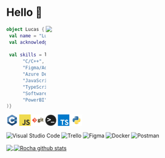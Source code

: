 # Hello 👻

<img align="right" width="400" src="https://i2.wp.com/allhtaccess.info/wp-content/uploads/2018/03/programming.gif?fit=1281%2C716&ssl=1" />

```kotlin
object Lucas {
 val name = "Lucas Paulo da Rocha"
 val acknowledgements = "Front-End, UX/UI & Software Management"

 val skills = listOf(
      "C/C++",
      "Figma/Adobe XD",
      "Azure DevOps",
      "JavaScript",
      "TypeScript",
      "Software Engineering",
      "PowerBI"
)}
```

<code><img height="30" src="https://raw.githubusercontent.com/github/explore/80688e429a7d4ef2fca1e82350fe8e3517d3494d/topics/cpp/cpp.png"></code>
<code><img height="30" src="https://raw.githubusercontent.com/github/explore/80688e429a7d4ef2fca1e82350fe8e3517d3494d/topics/javascript/javascript.png"></code>
<code><img height="30" src="https://raw.githubusercontent.com/github/explore/80688e429a7d4ef2fca1e82350fe8e3517d3494d/topics/git/git.png"></code>
<code><img height="30" src="https://raw.githubusercontent.com/github/explore/80688e429a7d4ef2fca1e82350fe8e3517d3494d/topics/terminal/terminal.png"></code>
<code><img height="30" src="https://raw.githubusercontent.com/github/explore/80688e429a7d4ef2fca1e82350fe8e3517d3494d/topics/typescript/typescript.png"></code>
<code><img height="30" src="https://raw.githubusercontent.com/github/explore/80688e429a7d4ef2fca1e82350fe8e3517d3494d/topics/python/python.png"></code>

![Visual Studio Code](https://img.shields.io/badge/-Visual%20Studio%20Code-333333?style=flat&logo=visual-studio-code&logoColor=007ACC)
![Trello](https://img.shields.io/badge/-Trello-333333?style=flat&logo=trello&logoColor=007ACC)
![Figma](https://img.shields.io/badge/-Figma-333333?style=flat&logo=figma&logoColor=007ACC)
![Docker](https://img.shields.io/badge/-Docker-333333?style=flat&logo=docker)
![Postman](https://img.shields.io/badge/-Postman-333333?style=flat&logo=postman)

<a href="https://github.com/R0chaa">
  <img align="center" src="https://github-readme-stats.vercel.app/api/top-langs/?username=R0chaa&theme=dracula&hide_langs_below=1" />
</a>

<a href="https://github.com/R0chaa">
 <img align="center" src="https://github-readme-stats.vercel.app/api?username=R0chaa&show_icons=true&theme=dracula&line_height=27" alt="Rocha github stats"/>
</a>

<br>
